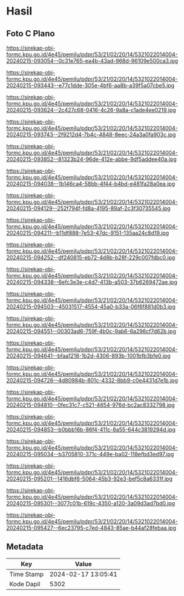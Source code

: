 # Hasil

## Foto C Plano

https://sirekap-obj-formc.kpu.go.id/4e45/pemilu/pdpr/53/21/02/20/14/5321022014004-20240215-093054--0c31e765-ea4b-43ad-968d-96109e500ca3.jpg

https://sirekap-obj-formc.kpu.go.id/4e45/pemilu/pdpr/53/21/02/20/14/5321022014004-20240215-093443--e77c1dde-305e-4bf6-aa8b-a39f5a07cbe5.jpg

https://sirekap-obj-formc.kpu.go.id/4e45/pemilu/pdpr/53/21/02/20/14/5321022014004-20240215-093624--2c427c68-0416-4c26-9a8a-c1ade4ee0219.jpg

https://sirekap-obj-formc.kpu.go.id/4e45/pemilu/pdpr/53/21/02/20/14/5321022014004-20240215-093743--2f9212d4-7b4c-4848-8eec-24a3a0fa903c.jpg

https://sirekap-obj-formc.kpu.go.id/4e45/pemilu/pdpr/53/21/02/20/14/5321022014004-20240215-093852--81323b24-96de-412e-abbe-9df5addee40a.jpg

https://sirekap-obj-formc.kpu.go.id/4e45/pemilu/pdpr/53/21/02/20/14/5321022014004-20240215-094038--1b146ca4-58bb-4f44-b4bd-e481fa28a0ea.jpg

https://sirekap-obj-formc.kpu.go.id/4e45/pemilu/pdpr/53/21/02/20/14/5321022014004-20240215-094129--252f794f-fd8a-4195-89af-2c3f30735545.jpg

https://sirekap-obj-formc.kpu.go.id/4e45/pemilu/pdpr/53/21/02/20/14/5321022014004-20240215-094211--b11df888-7e53-47dc-9151-135aa24c8d19.jpg

https://sirekap-obj-formc.kpu.go.id/4e45/pemilu/pdpr/53/21/02/20/14/5321022014004-20240215-094252--df240815-eb72-4d8b-b28f-229c007fdbc0.jpg

https://sirekap-obj-formc.kpu.go.id/4e45/pemilu/pdpr/53/21/02/20/14/5321022014004-20240215-094338--6efc3e3e-c4d7-413b-a503-37b6269472ae.jpg

https://sirekap-obj-formc.kpu.go.id/4e45/pemilu/pdpr/53/21/02/20/14/5321022014004-20240215-094503--45031517-4554-45a0-b33a-06f6f881d0b3.jpg

https://sirekap-obj-formc.kpu.go.id/4e45/pemilu/pdpr/53/21/02/20/14/5321022014004-20240215-094551--00303ad6-759f-4b0c-9ab6-6a296cf7d62b.jpg

https://sirekap-obj-formc.kpu.go.id/4e45/pemilu/pdpr/53/21/02/20/14/5321022014004-20240215-094641--bfaa1218-1b2d-4306-893b-1001bfb3bfe0.jpg

https://sirekap-obj-formc.kpu.go.id/4e45/pemilu/pdpr/53/21/02/20/14/5321022014004-20240215-094726--4d80984b-801c-4332-8bb9-c0e4431d7e1b.jpg

https://sirekap-obj-formc.kpu.go.id/4e45/pemilu/pdpr/53/21/02/20/14/5321022014004-20240215-094810--0fec31c7-c521-4654-976d-bc2ac8332798.jpg

https://sirekap-obj-formc.kpu.go.id/4e45/pemilu/pdpr/53/21/02/20/14/5321022014004-20240215-094853--b0bbb16b-86f4-411c-8a55-644c3819294d.jpg

https://sirekap-obj-formc.kpu.go.id/4e45/pemilu/pdpr/53/21/02/20/14/5321022014004-20240215-095034--b3705810-371c-449e-ba02-118efbd3ed97.jpg

https://sirekap-obj-formc.kpu.go.id/4e45/pemilu/pdpr/53/21/02/20/14/5321022014004-20240215-095201--1416dbf6-5064-45b3-92e3-bef5c8a6331f.jpg

https://sirekap-obj-formc.kpu.go.id/4e45/pemilu/pdpr/53/21/02/20/14/5321022014004-20240215-095301--3077c01b-619c-4350-a120-3a09d3ad7bd0.jpg

https://sirekap-obj-formc.kpu.go.id/4e45/pemilu/pdpr/53/21/02/20/14/5321022014004-20240215-095427--6ec23795-c7ed-4843-85ae-b44af28febaa.jpg


## Metadata

| Key        | Value               |
| ---------- | ------------------- |
| Time Stamp | 2024-02-17 13:05:41 |
| Kode Dapil | 5302                |



